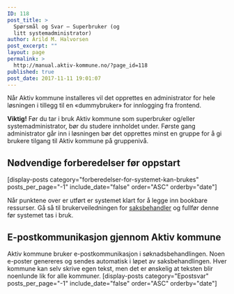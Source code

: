 ```yaml
---
ID: 118
post_title: >
  Spørsmål og Svar – Superbruker (og
  litt systemadministrator)
author: Arild M. Halvorsen
post_excerpt: ""
layout: page
permalink: >
  http://manual.aktiv-kommune.no/?page_id=118
published: true
post_date: 2017-11-11 19:01:07
---
```

Når Aktiv kommune installeres vil det opprettes en administrator for hele løsningen i tillegg til en «dummybruker» for innlogging fra frontend.

**Viktig!** Før du tar i bruk Aktiv kommune som superbruker og/eller systemadministrator, bør du studere innholdet under. Første gang administrator går inn i løsningen bør det opprettes minst en gruppe for å gi brukere tilgang til Aktiv kommune på gruppenivå.

## Nødvendige forberedelser før oppstart
[display-posts category="forberedelser-for-systemet-kan-brukes" posts_per_page="-1" include_date="false" order="ASC" orderby="date"]

Når punktene over er utført er systemet klart for å legge inn bookbare ressurser. Gå så til brukerveiledningen for [saksbehandler](https://manual.aktiv-kommune.no/?page_id=116) og fullfør denne før systemet tas i bruk.

## E-postkommunikasjon gjennom Aktiv kommune
Aktiv kommune bruker e-postkommunikasjon i søknadsbehandlingen. Noen e-poster genereres og sendes automatisk i løpet av saksbehandlingen. Hver kommune kan selv skrive egen tekst, men det er ønskelig at teksten blir noenlunde lik for alle kommuner.
[display-posts category="Epostsvar" posts_per_page="-1" include_date="false" order="ASC" orderby="date"]